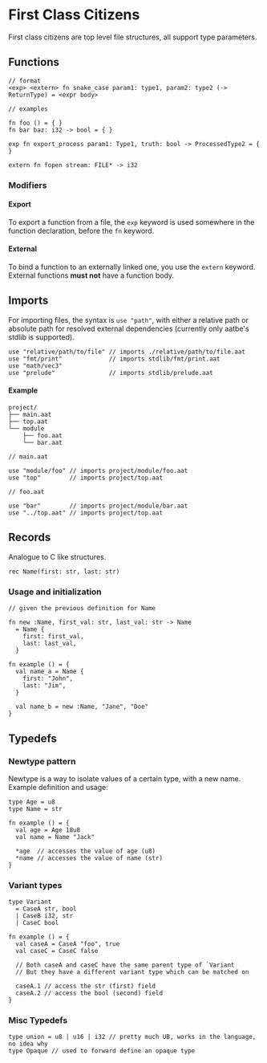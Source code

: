 # First Class Citizens

First class citizens are top level file structures, all support type parameters.

## Functions

```aat
// format
<exp> <extern> fn snake_case param1: type1, param2: type2 (-> ReturnType) = <expr body>

// examples

fn foo () = { }
fn bar baz: i32 -> bool = { }

exp fn export_process param1: Type1, truth: bool -> ProcessedType2 = { }

extern fn fopen stream: FILE* -> i32
```

### Modifiers

#### Export

To export a function from a file, the `exp` keyword is used somewhere in the function declaration, before the `fn` keyword.

#### External

To bind a function to an externally linked one, you use the `extern` keyword. External functions **must not** have a function body.

## Imports

For importing files, the syntax is `use "path"`, with either a relative path or absolute path for resolved external dependencies (currently only aatbe's stdlib is supported).

```aat
use "relative/path/to/file" // imports ./relative/path/to/file.aat
use "fmt/print"             // imports stdlib/fmt/print.aat
use "math/vec3"
use "prelude"               // imports stdlib/prelude.aat
```

#### Example

```
project/
├── main.aat
├── top.aat
└── module
    ├── foo.aat
    └── bar.aat
```

```aat
// main.aat

use "module/foo" // imports project/module/foo.aat
use "top"        // imports project/top.aat
```

```aat
// foo.aat

use "bar"        // imports project/module/bar.aat
use "../top.aat" // imports project/top.aat
```

## Records

Analogue to C like structures.

```aat
rec Name(first: str, last: str)
```

### Usage and initialization

```aat
// given the previous definition for Name

fn new :Name, first_val: str, last_val: str -> Name
  = Name {
    first: first_val,
    last: last_val,
  }

fn example () = {
  val name_a = Name {
    first: "John",
    last: "Jim",
  }

  val name_b = new :Name, "Jane", "Doe"
}
```

## Typedefs

### Newtype pattern

Newtype is a way to isolate values of a certain type, with a new name. Example definition and usage:

```aat
type Age = u8
type Name = str

fn example () = {
  val age = Age 18u8
  val name = Name "Jack"

  *age  // accesses the value of age (u8)
  *name // accesses the value of name (str)
}
```

### Variant types

```aat
type Variant
  = CaseA str, bool
  | CaseB i32, str
  | CaseC bool

fn example () = {
  val caseA = CaseA "foo", true
  val caseC = CaseC false

  // Both caseA and caseC have the same parent type of `Variant
  // But they have a different variant type which can be matched on

  caseA.1 // access the str (first) field
  caseA.2 // access the bool (second) field
}
```

### Misc Typedefs

```aat
type union = u8 | u16 | i32 // pretty much UB, works in the language, no idea why
type Opaque // used to forward define an opaque type
```
